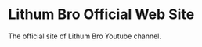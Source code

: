 <h1>Lithum Bro Official Web Site</h1>
<p>The official site of Lithum Bro Youtube channel.</p>
<a href="#"></a>
